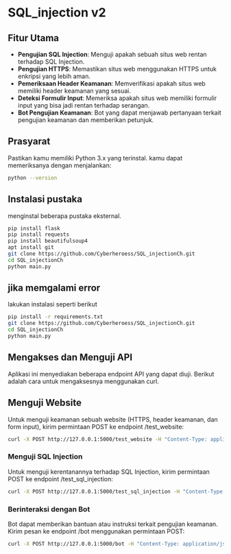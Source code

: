 # SQL_injection v2
## Fitur Utama
- **Pengujian SQL Injection**: Menguji apakah sebuah situs web rentan terhadap SQL Injection.
- **Pengujian HTTPS**: Memastikan situs web menggunakan HTTPS untuk enkripsi yang lebih aman.
- **Pemeriksaan Header Keamanan**: Memverifikasi apakah situs web memiliki header keamanan yang sesuai.
- **Deteksi Formulir Input**: Memeriksa apakah situs web memiliki formulir input yang bisa jadi rentan terhadap serangan.
- **Bot Pengujian Keamanan**: Bot yang dapat menjawab pertanyaan terkait pengujian keamanan dan memberikan petunjuk.

## Prasyarat
Pastikan kamu memiliki Python 3.x yang terinstal. kamu dapat memeriksanya dengan menjalankan:

```bash
python --version
```
## Instalasi pustaka 
menginstal beberapa pustaka eksternal.
```bash
pip install flask
pip install requests
pip install beautifulsoup4
apt install git
git clone https://github.com/Cyberheroess/SQL_injectionCh.git
cd SQL_injectionCh
python main.py
```
## jika memgalami error 
lakukan instalasi seperti berikut
```bash
pip install -r requirements.txt
git clone https://github.com/Cyberheroess/SQL_injectionCh.git
cd SQL_injectionCh
python main.py
```
## Mengakses dan Menguji API
Aplikasi ini menyediakan beberapa endpoint API yang dapat diuji. Berikut adalah cara untuk mengaksesnya menggunakan curl.

## Menguji Website
Untuk menguji keamanan sebuah website (HTTPS, header keamanan, dan form input), kirim permintaan POST ke endpoint /test_website:

```bash
curl -X POST http://127.0.0.1:5000/test_website -H "Content-Type: application/json" -d '{"url": "http://example.com"}'
```
### Menguji SQL Injection
Untuk menguji kerentanannya terhadap SQL Injection, kirim permintaan POST ke endpoint /test_sql_injection:

```bash
curl -X POST http://127.0.0.1:5000/test_sql_injection -H "Content-Type: application/json" -d '{"url": "http://(url web)"}'
```
### Berinteraksi dengan Bot
Bot dapat memberikan bantuan atau instruksi terkait pengujian keamanan. Kirim pesan ke endpoint /bot menggunakan permintaan POST:

```bash
curl -X POST http://127.0.0.1:5000/bot -H "Content-Type: application/json" -d '{"message": "halo"}'
```


